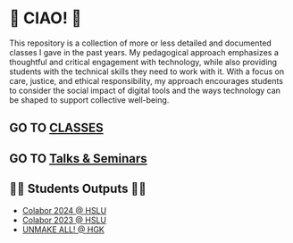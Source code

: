 # 🪼 CIAO! 🪼
This repository is a collection of more or less detailed and documented classes I gave in the past years. My pedagogical approach emphasizes a thoughtful and critical engagement with technology, while also providing students with the technical skills they need to work with it.
With a focus on care, justice, and ethical responsibility, my approach encourages students to consider the social impact of digital tools and the ways technology can be shaped to support collective well-being.

## GO TO [CLASSES](https://github.com/Yyyyaaaannnnoooo/teaching/tree/main/classes)
## GO TO [Talks & Seminars](https://github.com/Yyyyaaaannnnoooo/teaching/tree/main/classes/talks%26seminars)

## 🪼🪼 Students Outputs 🪼🪼

* [Colabor 2024 @ HSLU](https://digitalideation.github.io/colabor2024/)
* [Colabor 2023 @ HSLU](https://github.com/digitalideation/colabor2023?tab=readme-ov-file#repos-studierende)
* [UNMAKE ALL! @ HGK](https://s4ac.github.io/classes/2019FS@HGK_IXDM/unmake_all/)